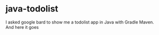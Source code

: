 # java-todolist
I asked google bard to show me a todolist app in Java with Gradle Maven. And here it goes
